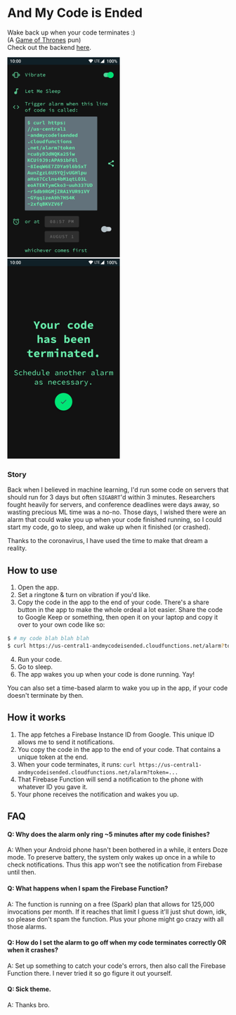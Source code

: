 # And My Code is Ended
Wake back up when your code terminates :)  
(A [Game of Thrones](https://en.wikipedia.org/wiki/And_Now_His_Watch_Is_Ended) pun)  
Check out the backend [here](https://github.com/davidchuyaya/and-my-code-is-ended-backend).


<img src="https://raw.githubusercontent.com/davidchuyaya/and-my-code-is-ended-android/master/Screenshots/App.png" width="256px"/> <img src="https://raw.githubusercontent.com/davidchuyaya/and-my-code-is-ended-android/master/Screenshots/Alarm.png" width="256px"/>

### Story
Back when I believed in machine learning, I'd run some code on servers that should run for 3 days but often `SIGABRT`'d within 3 minutes. Researchers fought heavily for servers, and conference deadlines were days away, so wasting precious ML time was a no-no. Those days, I wished there were an alarm that could wake you up when your code finished running, so I could start my code, go to sleep, and wake up when it finished (or crashed).

Thanks to the coronavirus, I have used the time to make that dream a reality.

## How to use
1. Open the app.
2. Set a ringtone & turn on vibration if you'd like.
3. Copy the code in the app to the end of your code. There's a share button in the app to make the whole ordeal a lot easier. Share the code to Google Keep or something, then open it on your laptop and copy it over to your own code like so:
```bash
$ # my code blah blah blah
$ curl https://us-central1-andmycodeisended.cloudfunctions.net/alarm?token=...
```
4. Run your code.
5. Go to sleep.
6. The app wakes you up when your code is done running. Yay!

You can also set a time-based alarm to wake you up in the app, if your code doesn't terminate by then.

## How it works
1. The app fetches a Firebase Instance ID from Google. This unique ID allows me to send it notifications.
2. You copy the code in the app to the end of your code. That contains a unique token at the end.
3. When your code terminates, it runs: `curl https://us-central1-andmycodeisended.cloudfunctions.net/alarm?token=...`
4. That Firebase Function will send a notification to the phone with whatever ID you gave it.
5. Your phone receives the notification and wakes you up.

## FAQ
#### Q: Why does the alarm only ring ~5 minutes after my code finishes?
A: When your Android phone hasn't been bothered in a while, it enters Doze mode. To preserve battery, the system only wakes up once in a while to check notifications. Thus this app won't see the notification from Firebase until then.

#### Q: What happens when I spam the Firebase Function?
A: The function is running on a free (Spark) plan that allows for 125,000 invocations per month. If it reaches that limit I guess it'll just shut down, idk, so please don't spam the function. Plus your phone might go crazy with all those alarms.

#### Q: How do I set the alarm to go off when my code terminates correctly OR when it crashes?
A: Set up something to catch your code's errors, then also call the Firebase Function there. I never tried it so go figure it out yourself.

#### Q: Sick theme.
A: Thanks bro.
